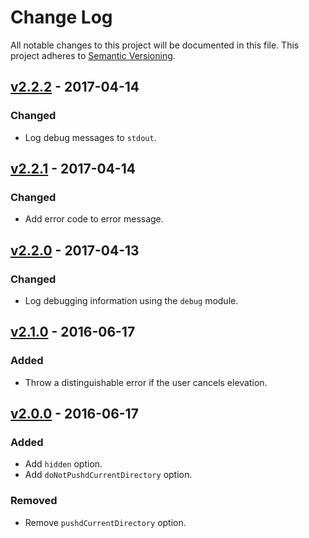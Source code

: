 # Change Log

All notable changes to this project will be documented in this file.
This project adheres to [Semantic Versioning](http://semver.org/).

## [v2.2.2] - 2017-04-14

### Changed

- Log debug messages to `stdout`.

## [v2.2.1] - 2017-04-14

### Changed

- Add error code to error message.

## [v2.2.0] - 2017-04-13

### Changed

- Log debugging information using the `debug` module.

## [v2.1.0] - 2016-06-17

### Added

- Throw a distinguishable error if the user cancels elevation.

## [v2.0.0] - 2016-06-17

### Added

- Add `hidden` option.
- Add `doNotPushdCurrentDirectory` option.

### Removed

- Remove `pushdCurrentDirectory` option.

[v2.2.2]: https://github.com/resin-io-modules/elevator/compare/v2.2.1...v2.2.2
[v2.2.1]: https://github.com/resin-io-modules/elevator/compare/v2.2.0...v2.2.1
[v2.2.0]: https://github.com/resin-io-modules/elevator/compare/v2.1.0...v2.2.0
[v2.1.0]: https://github.com/resin-io-modules/elevator/compare/v2.0.0...v2.1.0
[v2.0.0]: https://github.com/resin-io-modules/elevator/compare/v1.0.0...v2.0.0
